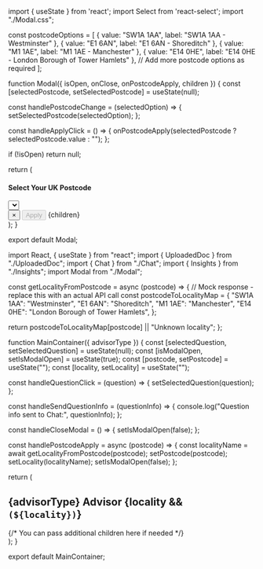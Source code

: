 import { useState } from 'react';
import Select from 'react-select';
import "./Modal.css";

const postcodeOptions = [
  { value: "SW1A 1AA", label: "SW1A 1AA - Westminster" },
  { value: "E1 6AN", label: "E1 6AN - Shoreditch" },
  { value: "M1 1AE", label: "M1 1AE - Manchester" },
  { value: "E14 0HE", label: "E14 0HE - London Borough of Tower Hamlets" },
  // Add more postcode options as required
];

function Modal({ isOpen, onClose, onPostcodeApply, children }) {
  const [selectedPostcode, setSelectedPostcode] = useState(null);

  const handlePostcodeChange = (selectedOption) => {
    setSelectedPostcode(selectedOption);
  };

  const handleApplyClick = () => {
    onPostcodeApply(selectedPostcode ? selectedPostcode.value : "");
  };

  if (!isOpen) return null;

  return (
    <div className="modal-overlay">
      <div className="modal-content">
        <div className="postcode-section">
          <h4>Select Your UK Postcode</h4>
          <Select
            className="dropdown"
            value={selectedPostcode}
            onChange={handlePostcodeChange}
            options={postcodeOptions}
            placeholder="Select a postcode"
            isClearable
          />
          {selectedPostcode && <div className="selected-message">You selected: {selectedPostcode.label}</div>}
        </div>
        <button className="modal-close" onClick={onClose}>
          &times;
        </button>
        <button className="apply-button" onClick={handleApplyClick} disabled={!selectedPostcode}>
          Apply
        </button>
        {children}
      </div>
    </div>
  );
}

export default Modal;




import React, { useState } from "react";
import { UploadedDoc } from "./UploadedDoc";
import { Chat } from "./Chat";
import { Insights } from "./Insights";
import Modal from "./Modal";

const getLocalityFromPostcode = async (postcode) => {
  // Mock response - replace this with an actual API call
  const postcodeToLocalityMap = {
    "SW1A 1AA": "Westminster",
    "E1 6AN": "Shoreditch",
    "M1 1AE": "Manchester",
    "E14 0HE": "London Borough of Tower Hamlets",
  };

  return postcodeToLocalityMap[postcode] || "Unknown locality";
};

function MainContainer({ advisorType }) {
  const [selectedQuestion, setSelectedQuestion] = useState(null);
  const [isModalOpen, setIsModalOpen] = useState(true);
  const [postcode, setPostcode] = useState("");
  const [locality, setLocality] = useState("");

  const handleQuestionClick = (question) => {
    setSelectedQuestion(question);
  };

  const handleSendQuestionInfo = (questionInfo) => {
    console.log("Question info sent to Chat:", questionInfo);
  };

  const handleCloseModal = () => {
    setIsModalOpen(false);
  };

  const handlePostcodeApply = async (postcode) => {
    const localityName = await getLocalityFromPostcode(postcode);
    setPostcode(postcode);
    setLocality(localityName);
    setIsModalOpen(false);
  };

  return (
    <div className="main-container">
      <h2 className="advisor-heading">
        {advisorType} Advisor {locality && `(${locality})`}
      </h2>
      <UploadedDoc />
      <Chat onQuestionClick={handleQuestionClick} />
      <Insights selectedQuestion={selectedQuestion} onSendQuestionInfo={handleSendQuestionInfo} />
      <Modal isOpen={isModalOpen} onClose={handleCloseModal} onPostcodeApply={handlePostcodeApply}>
        {/* You can pass additional children here if needed */}
      </Modal>
    </div>
  );
}

export default MainContainer;

